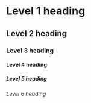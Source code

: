 # Level 1 heading
## Level 2 heading
### Level 3 heading
#### Level 4 heading
##### Level 5 heading
###### Level 6 heading
